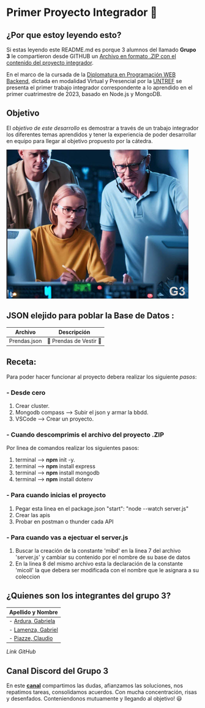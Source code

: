 #  Primer Proyecto Integrador 🚀

## ¿Por que estoy leyendo esto?
Si estas leyendo este README.md es porque 3 alumnos del llamado **Grupo 3** le compartieron desde GITHUB un [Archivo en formato .ZIP con el contenido del proyecto integrador](https://github.com/ClaudioPiazze/Grupo3). 

En el marco de la cursada de la [Diplomatura en Programación WEB Backend](http://cuch.gob.ar/desarrollador-web-full-stack/), 
dictada en modalidad Virtual y Presencial por la [UNTREF](https://www.untref.edu.ar/) se presenta el primer trabajo integrador correspondente a lo aprendido en el primer cuatrimestre de 2023, basado en Node.js y MongoDB.

## Objetivo
El _objetivo de este desarrollo_ es demostrar a través de un trabajo integrador los diferentes temas aprendidos y tener la experiencia de poder desarrollar en equipo para llegar al objetivo propuesto por la cátedra.

![imagen grupo3](./Grupo3.jpg)

## JSON elejido para poblar la Base de Datos : 

| Archivo | Descripción |
|--------------|--------------|
| Prendas.json  |  :dress: Prendas de Vestir  :necktie:   |
	

## Receta:
Para poder hacer funcionar al proyecto debera realizar los siguiente _pasos_:

### - Desde cero
1. Crear cluster.
2. Mongodb compass --> Subir el json y armar la bbdd.
3. VSCode --> Crear un proyecto.

### - Cuando descomprimis el archivo del proyecto .ZIP
Por linea de comandos realizar los siguientes pasos:
1. terminal --> **npm** init -y.
2. terminal --> **npm** install express 
3. terminal --> **npm** install mongodb
4. terminal --> **npm** install dotenv

### - Para cuando inicias el proyecto
1. Pegar esta linea en el package.json   "start": "node --watch server.js"
2. Crear las apis
3. Probar en postman o thunder cada API

### - Para cuando vas a ejectuar el server.js

1. Buscar la creación de la constante 'mibd' en la linea 7 del archivo 'server.js' y cambiar su contenido por el nombre de su base de datos
2. En la linea 8 del mismo archivo esta la declaración de la constante 'micoll' la que debera ser modificada con el nombre que le asignara a su coleccion

## ¿Quienes son los integrantes del grupo 3?

| Apellido y Nombre  |
|--------------|
| - [Ardura, Gabriela ](https://github.com/Gabi2277)|
| - [Lamenza, Gabriel ](https://github.com/GaOsLa)  |
| - [Piazze, Claudio ](https://github.com/ClaudioPiazze/)|
_Link GitHub_

## Canal Discord del Grupo 3 
En este **[canal](https://discord.com/channels/1125929860309713000/1126640148684230798)** compartimos las dudas, afianzamos las soluciones, nos repatimos tareas, consolidamos acuerdos. Con mucha concentración, risas y desenfados. Conteniendonos mutuamente y llegando al objetivo! :smiley:
